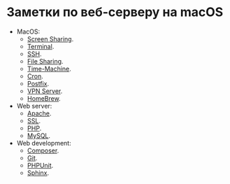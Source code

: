 # Заметки по веб-серверу на macOS

* MacOS:
 	* [Screen Sharing](ScreenSharing/readme.md).
	* [Terminal](Terminal/readme.md).
	* [SSH](SSH/readme.md).
	* [File Sharing](FileSharing/readme.md).
	* [Time-Machine](TimeMachine/readme.md).
	* [Cron](Cron/readme.md).
	* [Postfix](Postfix/readme.md).
	* [VPN Server](VPN/readme.md).
	* [HomeBrew](HomeBrew/readme.md).
* Web server:
	* [Apache](Apache/readme.md).
	* [SSL](SSL/readme.md).
	* [PHP](PHP/readme.md).
	* [MySQL](MySQL/readme.md).
* Web development:
	* [Composer](Composer/readme.md).
	* [Git](Git/readme.md).
	* [PHPUnit](PHPUnit/readme.md).
	* [Sphinx](Sphinx/readme.md).